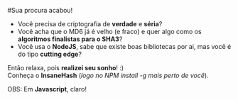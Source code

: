 #Sua procura acabou!

* Você precisa de criptografia de **verdade** e **séria**?  
* Você acha que o MD6 já é velho (e fraco) e quer algo como os **algoritmos finalistas para o SHA3**?  
* Você usa o **NodeJS**, sabe que existe boas bibliotecas por ai, mas você é do tipo **cutting edge**?  

Então relaxa, pois **realizei seu sonho**! :)  
Conheça o **InsaneHash** (_logo no NPM install -g mais perto de você_).

OBS: Em **Javascript**, claro!